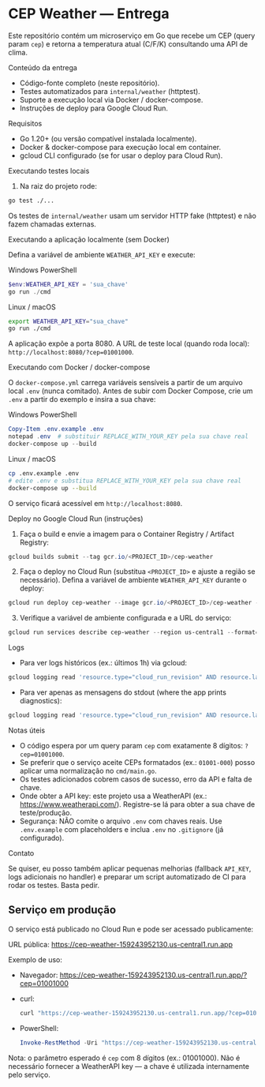 # CEP Weather — Entrega

Este repositório contém um microserviço em Go que recebe um CEP (query param `cep`) e retorna a temperatura atual (C/F/K) consultando uma API de clima.

Conteúdo da entrega

- Código-fonte completo (neste repositório).
- Testes automatizados para `internal/weather` (httptest).
- Suporte a execução local via Docker / docker-compose.
- Instruções de deploy para Google Cloud Run.

Requisitos

- Go 1.20+ (ou versão compatível instalada localmente).
- Docker & docker-compose para execução local em container.
- gcloud CLI configurado (se for usar o deploy para Cloud Run).

Executando testes locais

1. Na raiz do projeto rode:

```bash
go test ./...
```

Os testes de `internal/weather` usam um servidor HTTP fake (httptest) e não fazem chamadas externas.

Executando a aplicação localmente (sem Docker)

Defina a variável de ambiente `WEATHER_API_KEY` e execute:

Windows PowerShell
```powershell
$env:WEATHER_API_KEY = 'sua_chave'
go run ./cmd
```

Linux / macOS
```bash
export WEATHER_API_KEY="sua_chave"
go run ./cmd
```

A aplicação expõe a porta 8080. A URL de teste local (quando roda local): `http://localhost:8080/?cep=01001000`.

Executando com Docker / docker-compose

O `docker-compose.yml` carrega variáveis sensíveis a partir de um arquivo local `.env` (nunca comitado).
Antes de subir com Docker Compose, crie um `.env` a partir do exemplo e insira a sua chave:

Windows PowerShell
```powershell
Copy-Item .env.example .env
notepad .env  # substituir REPLACE_WITH_YOUR_KEY pela sua chave real
docker-compose up --build
```

Linux / macOS
```bash
cp .env.example .env
# edite .env e substitua REPLACE_WITH_YOUR_KEY pela sua chave real
docker-compose up --build
```

O serviço ficará acessível em `http://localhost:8080`.

Deploy no Google Cloud Run (instruções)

1. Faça o build e envie a imagem para o Container Registry / Artifact Registry:

```powershell
gcloud builds submit --tag gcr.io/<PROJECT_ID>/cep-weather
```

2. Faça o deploy no Cloud Run (substitua `<PROJECT_ID>` e ajuste a região se necessário). Defina a variável de ambiente `WEATHER_API_KEY` durante o deploy:

```powershell
gcloud run deploy cep-weather --image gcr.io/<PROJECT_ID>/cep-weather --region us-central1 --platform managed --set-env-vars WEATHER_API_KEY=seu_valor_de_api_key
```

3. Verifique a variável de ambiente configurada e a URL do serviço:

```powershell
gcloud run services describe cep-weather --region us-central1 --format="yaml"
```

Logs

- Para ver logs históricos (ex.: últimos 1h) via gcloud:

```powershell
gcloud logging read 'resource.type="cloud_run_revision" AND resource.labels.service_name="cep-weather"' --limit=200 --freshness=1h --project=<PROJECT_ID> --format="yaml"
```

- Para ver apenas as mensagens do stdout (where the app prints diagnostics):

```powershell
gcloud logging read 'resource.type="cloud_run_revision" AND resource.labels.service_name="cep-weather" AND logName="projects/<PROJECT_ID>/logs/run.googleapis.com%2Fstdout"' --limit=200 --project=<PROJECT_ID>
```

Notas úteis

- O código espera por um query param `cep` com exatamente 8 dígitos: `?cep=01001000`.
- Se preferir que o serviço aceite CEPs formatados (ex.: `01001-000`) posso aplicar uma normalização no `cmd/main.go`.
- Os testes adicionados cobrem casos de sucesso, erro da API e falta de chave.
- Onde obter a API key: este projeto usa a WeatherAPI (ex.: https://www.weatherapi.com/). Registre-se lá para obter a sua chave de teste/produção.
- Segurança: NÃO comite o arquivo `.env` com chaves reais. Use `.env.example` com placeholders e inclua `.env` no `.gitignore` (já configurado).

Contato

Se quiser, eu posso também aplicar pequenas melhorias (fallback `API_KEY`, logs adicionais no handler) e preparar um script automatizado de CI para rodar os testes. Basta pedir.

## Serviço em produção

O serviço está publicado no Cloud Run e pode ser acessado publicamente:

URL pública:
https://cep-weather-159243952130.us-central1.run.app

Exemplo de uso:
- Navegador:
	https://cep-weather-159243952130.us-central1.run.app/?cep=01001000

- curl:
	```bash
	curl "https://cep-weather-159243952130.us-central1.run.app/?cep=01001000"
	```

- PowerShell:
	```powershell
	Invoke-RestMethod -Uri "https://cep-weather-159243952130.us-central1.run.app/?cep=01001000" -Method Get
	```

Nota: o parâmetro esperado é `cep` com 8 dígitos (ex.: 01001000). Não é necessário fornecer a WeatherAPI key — a chave é utilizada internamente pelo serviço.
